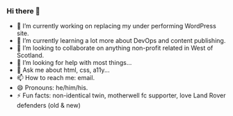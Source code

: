 ### Hi there 👋

- 🔭 I’m currently working on replacing my under performing WordPress site.
- 🌱 I’m currently learning a lot more about DevOps and content publishing.
- 👯 I’m looking to collaborate on anything non-profit related in West of Scotland.
- 🤔 I’m looking for help with most things...
- 💬 Ask me about html, css, a11y...
- 📫 How to reach me: email.
- 😄 Pronouns: he/him/his.
- ⚡ Fun facts: non-identical twin, motherwell fc supporter, love Land Rover defenders (old & new)
